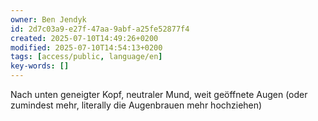 ```yaml
---
owner: Ben Jendyk
id: 2d7c03a9-e27f-47aa-9abf-a25fe52877f4
created: 2025-07-10T14:49:26+0200
modified: 2025-07-10T14:54:13+0200
tags: [access/public, language/en]
key-words: []
---
```


Nach unten geneigter Kopf, neutraler Mund, weit geöffnete Augen (oder zumindest mehr, literally die Augenbrauen mehr hochziehen) 